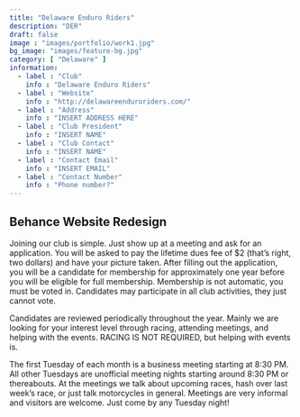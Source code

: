 ```yaml
---
title: "Delaware Enduro Riders"
description: "DER"
draft: false
image : "images/portfolio/work1.jpg"
bg_image: "images/feature-bg.jpg"
category: [ "Delaware" ]
information:
  - label : "Club"
    info : "Delaware Enduro Riders"
  - label : "Website"
    info : "http://delawareenduroriders.com/"
  - label : "Address"
    info : "INSERT ADDRESS HERE"
  - label : "Club President"
    info : "INSERT NAME"
  - label : "Club Contact"
    info : "INSERT NAME"
  - label : "Contact Email"
    info : "INSERT EMAIL"
  - label : "Contact Number"
    info : "Phone number?"
---
```


## Behance Website Redesign

Joining our club is simple. Just show up at a meeting and ask for an application. You will be asked to pay the lifetime dues fee of $2 (that’s right, two dollars) and have your picture taken. After filling out the application, you will be a candidate for membership for approximately one year before you will be eligible for full membership. Membership is not automatic, you must be voted in. Candidates may participate in all club activities, they just cannot vote.

Candidates are reviewed periodically throughout the year. Mainly we are looking for your interest level through racing, attending meetings, and helping with the events. RACING IS NOT REQUIRED, but helping with events is.

The first Tuesday of each month is a business meeting starting at 8:30 PM. All other Tuesdays are unofficial meeting nights starting around 8:30 PM or thereabouts. At the meetings we talk about upcoming races, hash over last week’s race, or just talk motorcycles in general. Meetings are very informal and visitors are welcome. Just come by any Tuesday night!